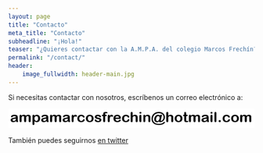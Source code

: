 ```yaml
---
layout: page
title: "Contacto"
meta_title: "Contacto"
subheadline: "¡Hola!"
teaser: "¿Quieres contactar con la A.M.P.A. del colegio Marcos Frechín?."
permalink: "/contact/"
header:
    image_fullwidth: header-main.jpg
---
```

Si necesitas contactar con nosotros, escríbenos un correo electrónico a:

[![Nuestra dirección de email](/images/email.png "Nuestra dirección de email")](mailto:ampamarcosfrechin@hotmail.com)

También puedes seguirnos <a href="https://twitter.com/AmpaFrechin" target="_blank">en twitter</a>
